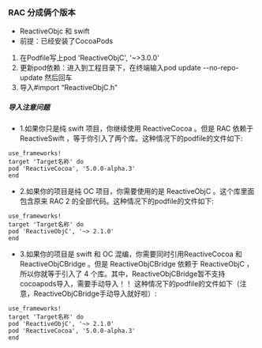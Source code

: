 ### RAC 分成俩个版本 
- ReactiveObjc  和 swift
- 前提：已经安装了CocoaPods
1. 在Podfile写上pod 'ReactiveObjC', '~>3.0.0'
2. 更新pod依赖：进入到工程目录下，在终端输入pod update --no-repo-update 然后回车
3. 导入#import “ReactiveObjC.h”

##### 导入注意问题
- 1.如果你只是纯 swift 项目，你继续使用 ReactiveCocoa 。但是 RAC 依赖于 ReactiveSwift ，等于你引入了两个库。这种情况下的podfile的文件如下:

```
use_frameworks!
target 'Target名称' do
pod 'ReactiveCocoa', '5.0.0-alpha.3'
end
```

- 2.如果你的项目是纯 OC 项目，你需要使用的是 ReactiveObjC 。这个库里面包含原来 RAC 2 的全部代码。这种情况下的podfile的文件如下:
```
use_frameworks!
target 'Target名称' do
pod 'ReactiveObjC', '~> 2.1.0'
end
```
- 3.如果你的项目是 swift 和 OC 混编，你需要同时引用ReactiveCocoa 和 ReactiveObjCBridge 。但是 ReactiveObjCBridge 依赖于 ReactiveObjC ，所以你就等于引入了 4 个库。其中，ReactiveObjCBridge暂不支持cocoapods导入，需要手动导入！！
这种情况下的podfile的文件如下（注意，ReactiveObjCBridge手动导入就好啦）:
```
use_frameworks!
target 'Target名称' do
pod 'ReactiveObjC', '~> 2.1.0'
pod 'ReactiveCocoa', '5.0.0-alpha.3'
end
```